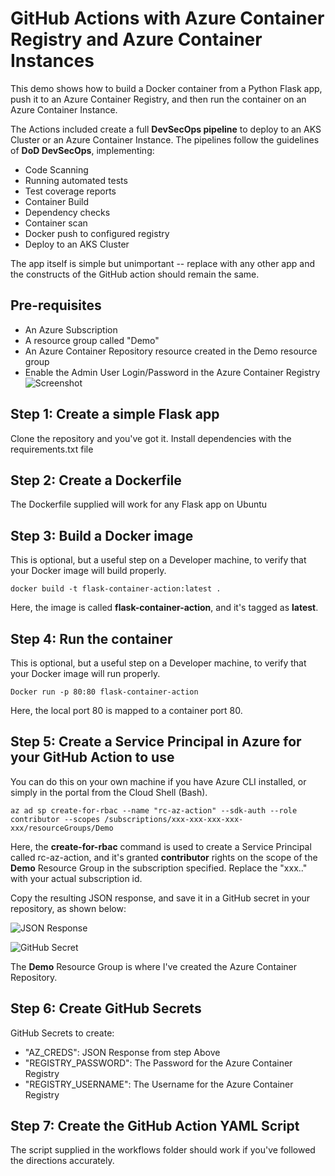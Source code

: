 # GitHub Actions with Azure Container Registry and Azure Container Instances
This demo shows how to build a Docker container from a Python Flask app, push it to an Azure Container Registry, and then run the container on an Azure Container Instance. 

The Actions included create a full **DevSecOps pipeline** to deploy to an AKS Cluster or an Azure Container Instance. The pipelines follow the guidelines of **DoD DevSecOps**, implementing:

- Code Scanning
- Running automated tests
- Test coverage reports
- Container Build
- Dependency checks
- Container scan
- Docker push to configured registry
- Deploy to an AKS Cluster


The app itself is simple but unimportant -- replace with any other app and the constructs of the GitHub action should remain the same.

## Pre-requisites
- An Azure Subscription
- A resource group called "Demo"
- An Azure Container Repository resource created in the Demo resource group
- Enable the Admin User Login/Password in the Azure Container Registry
![Screenshot](https://github.com/marlinspike/flask-container-action/blob/master/img/acr_enable_admin_user.png)


## Step 1: Create a simple Flask app
Clone the repository and you've got it. Install dependencies with the requirements.txt file

## Step 2: Create a Dockerfile
The Dockerfile supplied will work for any Flask app on Ubuntu

## Step 3: Build a Docker image
This is optional, but a useful step on a Developer machine, to verify that your Docker image will build properly.

`docker build -t flask-container-action:latest .`

Here, the image is called **flask-container-action**, and it's tagged as **latest**.

## Step 4: Run the container
This is optional, but a useful step on a Developer machine, to verify that your Docker image will run properly.

`Docker run -p 80:80 flask-container-action`

Here, the local port 80 is mapped to a container port 80.

## Step 5: Create a Service Principal in Azure for your GitHub Action to use
You can do this on your own machine if you have Azure CLI installed, or simply in the portal from the Cloud Shell (Bash).

`az ad sp create-for-rbac --name "rc-az-action" --sdk-auth --role contributor --scopes /subscriptions/xxx-xxx-xxx-xxx-xxx/resourceGroups/Demo`

Here, the **create-for-rbac** command is used to create a Service Principal called rc-az-action, and it's granted **contributor** rights on the scope of the **Demo** Resource Group in the subscription specified. Replace the "xxx.." with your actual subscription id.

Copy the resulting JSON response, and save it in a GitHub secret in your repository, as shown below:

![JSON Response](https://github.com/marlinspike/flask-container-action/blob/master/img/JSON_Response.png)

![GitHub Secret](https://github.com/marlinspike/flask-container-action/blob/master/img/create_secret.jpg)

The **Demo** Resource Group is where I've created the Azure Container Repository.

## Step 6: Create GitHub Secrets
GitHub Secrets to create:
- "AZ_CREDS": JSON Response from step Above
- "REGISTRY_PASSWORD": The Password for the Azure Container Registry
- "REGISTRY_USERNAME": The Username for the Azure Container Registry

## Step 7: Create the GitHub Action YAML Script
The script supplied in the workflows folder should work if you've followed the directions accurately.
